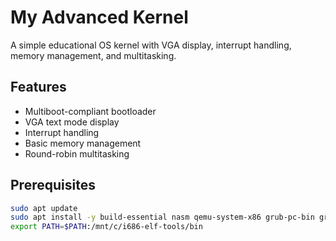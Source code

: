# My Advanced Kernel
A simple educational OS kernel with VGA display, interrupt handling, memory management, and multitasking.

## Features
- Multiboot-compliant bootloader
- VGA text mode display
- Interrupt handling
- Basic memory management
- Round-robin multitasking

## Prerequisites
```bash
sudo apt update
sudo apt install -y build-essential nasm qemu-system-x86 grub-pc-bin grub2-common xorriso git nano
export PATH=$PATH:/mnt/c/i686-elf-tools/bin
